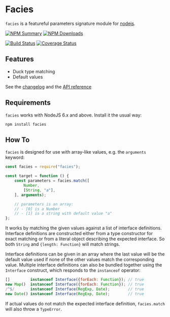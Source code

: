 # Facies

`facies` is a featureful parameters signature module for [nodejs](https://nodejs.org).

[![NPM Summary](https://nodei.co/npm/facies.png)](https://www.npmjs.com/package/facies)
[![NPM Downloads](https://nodei.co/npm-dl/facies.png?months=1)](https://www.npmjs.com/package/facies)

[![Build Status](https://travis-ci.org/pinicarus/facies.svg?branch=master)](https://travis-ci.org/pinicarus/facies)
[![Coverage Status](https://coveralls.io/repos/github/pinicarus/facies/badge.svg?branch=master)](https://coveralls.io/github/pinicarus/facies?branch=master)

## Features

- Duck type matching
- Default values

See the [changelog](https://github.com/pinicarus/facies/blob/master/CHANGELOG.md) and the
[API reference](https://github.com/pinicarus/facies/blob/master/API.md)

## Requirements

`facies` works with NodeJS 6.x and above. Install it the usual way:

```
npm install facies
```

## How To

`facies` is designed for use with array-like values, e.g. the `arguments`
keyword:

```javascript
const facies = require("facies");

const target = function () {
	const parameters = facies.match([
		Number,
		[String, "a"],
	], arguments);

	// parameters is an array:
	// - [0] is a Number
	// - [1] is a string with default value "a"
};
```

It works by matching the given values against a list of interface definitions.
Interface definitions are constructed either from a type constructor for exact
matching or from a literal object describing the expected interface. So both
`String` and `{length: Function}` will match strings.

Interface definitions can be given in an array where the last value will be the
default value used if none of the other values match the corresponding value.
Multiple interface definitions can also be bundled together using the
`Interface` construct, which responds to the `instanceof` operator:

```javascript
[]         instanceof Interface({forEach: Function}); // true
new Map()  instanceof Interface({forEach: Function}); // true
/^$/       instanceof Interface(RegExp, Date);        // true
new Date() instanceof Interface(RegExp, Date);        // true
```

If actual values do not match the expected interface definition, `facies.match` will
also throw a `TypeError`.
